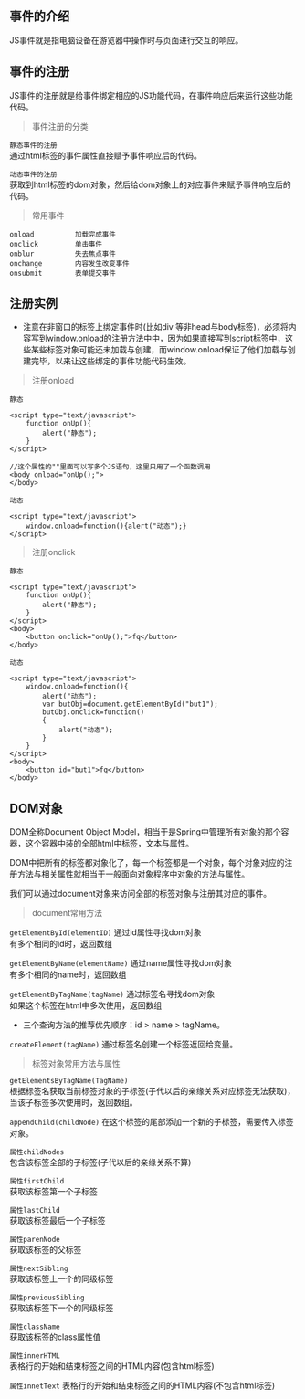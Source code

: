## 事件的介绍
JS事件就是指电脑设备在游览器中操作时与页面进行交互的响应。


## 事件的注册
JS事件的注册就是给事件绑定相应的JS功能代码，在事件响应后来运行这些功能代码。

> 事件注册的分类

`静态事件的注册`  
通过html标签的事件属性直接赋予事件响应后的代码。


`动态事件的注册`  
获取到html标签的dom对象，然后给dom对象上的对应事件来赋予事件响应后的代码。

> 常用事件

    onload          加载完成事件
    onclick         单击事件
    onblur          失去焦点事件
    onchange        内容发生改变事件
    onsubmit        表单提交事件
    
    
## 注册实例

* 注意在非窗口的标签上绑定事件时(比如div 等非head与body标签)，必须将内容写到window.onload的注册方法中中，因为如果直接写到script标签中，这些某些标签对象可能还未加载与创建，而window.onload保证了他们加载与创建完毕，以来让这些绑定的事件功能代码生效。

> 注册onload

`静态`

    <script type="text/javascript">
        function onUp(){
            alert("静态");
        }
    </script>
    
    //这个属性的""里面可以写多个JS语句，这里只用了一个函数调用
    <body onload="onUp();">
    </body>
    
`动态`

    <script type="text/javascript">
        window.onload=function(){alert("动态");}
    </script>
    
> 注册onclick   
    
`静态`

    <script type="text/javascript">
        function onUp(){
            alert("静态");
        }
    </script>
    <body>
        <button onclick="onUp();">fq</button>
    </body>

`动态`
    
    <script type="text/javascript">
        window.onload=function(){
            alert("动态");
            var butObj=document.getElementById("but1");
            butObj.onclick=function()
            {
                alert("动态");
            }
        }
    </script>
    <body>
        <button id="but1">fq</button>
    </body>
    
## DOM对象
DOM全称Document Object Model，相当于是Spring中管理所有对象的那个容器，这个容器中装的全部html中标签，文本与属性。

DOM中把所有的标签都对象化了，每一个标签都是一个对象，每个对象对应的注册方法与相关属性就相当于一般面向对象程序中对象的方法与属性。

我们可以通过document对象来访问全部的标签对象与注册其对应的事件。

> document常用方法

`getElementById(elementID)`
通过id属性寻找dom对象  
有多个相同的id时，返回数组
    
`getElementByName(elementName)`
通过name属性寻找dom对象  
有多个相同的name时，返回数组

`getElementByTagName(tagName)`
通过标签名寻找dom对象  
如果这个标签在html中多次使用，返回数组

* 三个查询方法的推荐优先顺序：id > name > tagName。


`createElement(tagName)`
通过标签名创建一个标签返回给变量。

> 标签对象常用方法与属性

`getElementsByTagName(TagName)`  
根据标签名获取当前标签对象的子标签(子代以后的亲缘关系对应标签无法获取)，当该子标签多次使用时，返回数组。

`appendChild(childNode)`
在这个标签的尾部添加一个新的子标签，需要传入标签对象。

`属性childNodes`  
包含该标签全部的子标签(子代以后的亲缘关系不算)

`属性firstChild`   
获取该标签第一个子标签

`属性lastChild`  
获取该标签最后一个子标签

`属性parenNode`    
获取该标签的父标签

`属性nextSibling`  
获取该标签上一个的同级标签

`属性previousSibling`  
获取该标签下一个的同级标签

`属性className`  
获取该标签的class属性值

`属性innerHTML`  
表格行的开始和结束标签之间的HTML内容(包含html标签)

`属性innetText`
表格行的开始和结束标签之间的HTML内容(不包含html标签)